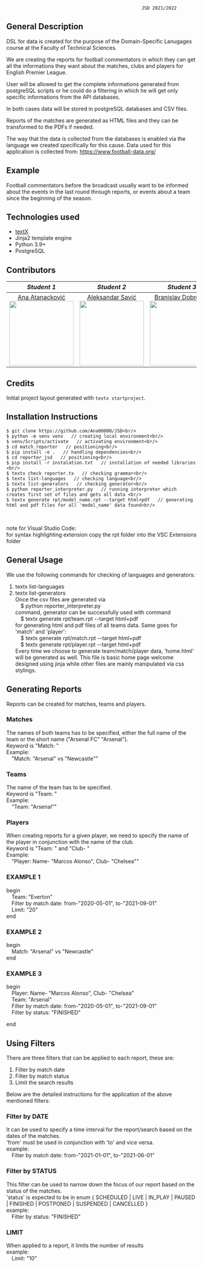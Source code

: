                                                       JSD 2021/2022
                                                      
## General Description

DSL for data is created for the purpose of the Domain-Specific Lanugages course at the Faculty of Technical Sciences.

We are creating the reports for football commentators in which they can get all the informations they want about the matches, clubs and players for English Premier League.
 
User will be allowed to get the complete informations generated from postgreSQL scripts or he could do a filtering in which he will get only specific informations from the API databases.

In both cases data will be stored in postgreSQL databases and CSV files.

Reports of the matches are generated as HTML files and they can be transformed to the PDFs if needed.

The way that the data is collected from the databases is enabled via the language we created specifically for this cause.
Data used for this application is collected from: 
https://www.football-data.org/


## Example

Football commentators before the broadcast usually want to be informed about the events in the last round through reports, or events about a team since the beginning of the season.


## Technologies used
- [textX](https://github.com/textX/textX)
- Jinja2 template engine
- Python 3.9+
- PostgreSQL

## Contributors

|       *Student 1*       |       *Student 2*       |       *Student 3*       |       *Student 4*       |
|:----------------------:|:----------------------:|:----------------------:|:----------------------:|
| [Ana Atanacković](https://github.com/Ana00000/) <br> <img src="https://avatars.githubusercontent.com/u/57576323?s=400&u=1ef5aae0fac636355c779a07004eb66378464adc&v=4" width="170" height="170"> | [Aleksandar Savić](https://github.com/aca24) <br> <img src="https://avatars.githubusercontent.com/u/57627600?v=4" width="170" height="170"> | [Branislav Dobrokes](https://github.com/braned98) <br> <img src="https://avatars.githubusercontent.com/u/41323689?v=4" width="170" height="170"> | [David Ereš](https://github.com/erosdavid) <br> <img src="https://avatars.githubusercontent.com/u/30242404?v=4" width="170" height="170"> |


## Credits

Initial project layout generated with `textx startproject`.


## Installation Instructions

```
$ git clone https://github.com/Ana00000/JSD<br/>
$ python -m venv venv   // creating local environment<br/>
$ venv/Scripts/activate   // activating environment<br/>
$ cd match_reporter   // positioning<br/>
$ pip install -e .   // handling dependencies<br/>
$ cd reporter_jsd   // positioning<br/>
$ pip install -r instalation.txt   // installation of needed libraries <br/>
$ textx check reporter.tx   // checking grammar<br/>
$ textx list-languages   // checking language<br/>
$ textx list-generators   // checking generator<br/>
$ python reporter_interpreter.py   // running interpreter which creates first set of files and gets all data <br/>
$ textx generate rpt/model_name.rpt --target html+pdf   // generating html and pdf files for all 'model_name' data found<br/>
```
<br/>


note for Visual Studio Code:  <br/>
for syntax highlighting extension copy the rpt folder into the VSC Extensions folder



## General Usage

We use the following commands for checking of languages and generators:<br/>
1) textx list-languages<br/>
2) textx list-generators<br/>
Once the csv files are generated via <br/>
	&emsp;$ python reporter_interpreter.py<br/>
command, generator can be successfully used with command<br/>
	&emsp;$ textx generate rpt/team.rpt --target html+pdf <br/>
for generating html and pdf files of all teams data. Same goes for 'match' and 'player':<br/>
	&emsp;$ textx generate rpt/match.rpt --target html+pdf <br/>
	&emsp;$ textx generate rpt/player.rpt --target html+pdf<br/>
Every time we choose to generate team/match/player data, 'home.html' will be generated as well. This file is basic home page welcome designed using jinja while other files are mainly manipulated via css stylings.<br/>



## Generating Reports<br/>
Reports can be created for matches, teams and players. <br/>


### Matches<br/>
The names of both teams has to be specified, either the full name of the team or the short name ("Arsenal FC" "Arsenal").<br/>
Keyword is "Match: "<br/>
Example:<br/>
    &emsp;"Match: "Arsenal" vs "Newcastle""<br/>

### Teams<br/>
The name of the team has to be specified.<br/>
Keyword is "Team: "<br/>
Example:<br/>
    &emsp;"Team:  "Arsenal""


### Players<br/>
When creating reports for a given player, we need to specify the name of the player in conjunction with the name of the club.<br/>
Keyword is "Team: " and "Club- "<br/>
Example:<br/>
    &emsp;"Player: Name- "Marcos Alonso", Club- "Chelsea""<br/>




### EXAMPLE 1<br/>
begin<br/>
    &emsp;Team:  "Everton"<br/>
    &emsp;Filter by match date: from-"2020-05-01", to-"2021-09-01"<br/>
    &emsp;Limit: "20"<br/>
end<br/>

### EXAMPLE 2<br/>
begin <br/>
    &emsp;Match: "Arsenal" vs "Newcastle"<br/>
end<br/>

### EXAMPLE 3<br/>
begin <br/>
    &emsp;Player: Name- "Marcos Alonso", Club- "Chelsea"<br/>
    &emsp;Team:  "Arsenal" <br/>
    &emsp;Filter by match date: from-"2020-05-01", to-"2021-09-01"<br/>
    &emsp;Filter by status: "FINISHED"<br/>

end<br/>




## Using Filters<br/>

There are three filters that can be applied to each report, these are:<br/>
1.  Filter by match date<br/>
2.  Filter by match status<br/>
3.  Limit the search results<br/>

Below are the detailed instructions for the application of the above mentioned filters:<br/>

### Filter by DATE<br/>
It can be used to specify a time interval for the report/search based on the dates of the matches. <br/>
'from' must be used in conjunction with 'to' and vice versa.<br/>
example:<br/>
&emsp;Filter by match date: from-"2021-01-01", to-"2021-06-01"<br/>

### Filter by STATUS<br/>
This filter can be used to narrow down the focus of our report based on the status of the matches.<br/>
'status' is expected to be in enum { SCHEDULED | LIVE | IN_PLAY | PAUSED | FINISHED | POSTPONED | SUSPENDED | CANCELLED }<br/>
example:<br/>
&emsp;Filter by status: "FINISHED"<br/>

### LIMIT<br/>
When applied to a report, it limits the number of results<br/>
example:<br/>
&emsp;Limit: "10"<br/>

